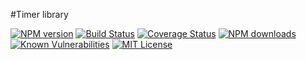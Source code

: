 #Timer library

[![NPM version](https://img.shields.io/npm/v/liqd-timer.svg)](https://www.npmjs.com/package/liqd-timer)
[![Build Status](https://travis-ci.org/radixxko/liqd-timer.svg?branch=master)](https://travis-ci.org/radixxko/liqd-timer)
[![Coverage Status](https://coveralls.io/repos/github/radixxko/liqd-timer/badge.svg?branch=master)](https://coveralls.io/github/radixxko/liqd-timer?branch=master)
[![NPM downloads](https://img.shields.io/npm/dm/liqd-timer.svg)](https://www.npmjs.com/package/liqd-timer)
[![Known Vulnerabilities](https://snyk.io/test/github/radixxko/liqd-timer/badge.svg?targetFile=package.json)](https://snyk.io/test/github/radixxko/liqd-timer?targetFile=package.json)
[![MIT License](https://img.shields.io/badge/license-MIT-blue.svg)](LICENSE)
